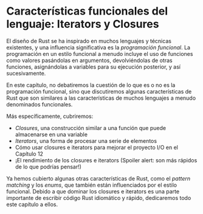 # Características funcionales del lenguaje: Iterators y Closures

El diseño de Rust se ha inspirado en muchos lenguajes y técnicas existentes, 
y una influencia significativa es la *programación funcional*. La programación 
en un estilo funcional a menudo incluye el uso de funciones como valores 
pasándolas en argumentos, devolviéndolas de otras funciones, asignándolas a 
variables para su ejecución posterior, y así sucesivamente.

En este capítulo, no debatiremos la cuestión de lo que es o no es la
programación funcional, sino que discutiremos algunas características de Rust
que son similares a las características de muchos lenguajes a menudo
denominados funcionales.

Más específicamente, cubriremos:

* *Closures*, una construcción similar a una función que puede almacenarse en una
  variable
* *Iterators*, una forma de procesar una serie de elementos
* Cómo usar closures e iterators para mejorar el proyecto I/O en el Capítulo 12
* ¡El rendimiento de los closures e iterators (Spoiler alert: son más rápidos de
  lo que podrías pensar!)

Ya hemos cubierto algunas otras características de Rust, como el *pattern
matching* y los *enums*, que también están influenciados por el estilo
funcional. Debido a que dominar los closures e iterators es una parte
importante de escribir código Rust idiomático y rápido, dedicaremos todo este
capítulo a ellos.
